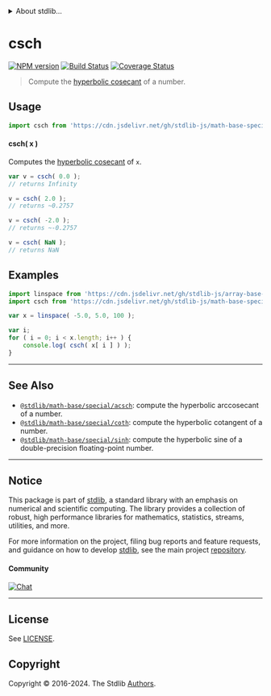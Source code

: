 <!--

@license Apache-2.0

Copyright (c) 2022 The Stdlib Authors.

Licensed under the Apache License, Version 2.0 (the "License");
you may not use this file except in compliance with the License.
You may obtain a copy of the License at

   http://www.apache.org/licenses/LICENSE-2.0

Unless required by applicable law or agreed to in writing, software
distributed under the License is distributed on an "AS IS" BASIS,
WITHOUT WARRANTIES OR CONDITIONS OF ANY KIND, either express or implied.
See the License for the specific language governing permissions and
limitations under the License.

-->


<details>
  <summary>
    About stdlib...
  </summary>
  <p>We believe in a future in which the web is a preferred environment for numerical computation. To help realize this future, we've built stdlib. stdlib is a standard library, with an emphasis on numerical and scientific computation, written in JavaScript (and C) for execution in browsers and in Node.js.</p>
  <p>The library is fully decomposable, being architected in such a way that you can swap out and mix and match APIs and functionality to cater to your exact preferences and use cases.</p>
  <p>When you use stdlib, you can be absolutely certain that you are using the most thorough, rigorous, well-written, studied, documented, tested, measured, and high-quality code out there.</p>
  <p>To join us in bringing numerical computing to the web, get started by checking us out on <a href="https://github.com/stdlib-js/stdlib">GitHub</a>, and please consider <a href="https://opencollective.com/stdlib">financially supporting stdlib</a>. We greatly appreciate your continued support!</p>
</details>

# csch

[![NPM version][npm-image]][npm-url] [![Build Status][test-image]][test-url] [![Coverage Status][coverage-image]][coverage-url] <!-- [![dependencies][dependencies-image]][dependencies-url] -->

> Compute the [hyperbolic cosecant][hyperbolic-functions] of a number.



<section class="usage">

## Usage

```javascript
import csch from 'https://cdn.jsdelivr.net/gh/stdlib-js/math-base-special-csch@deno/mod.js';
```

#### csch( x )

Computes the [hyperbolic cosecant][hyperbolic-functions] of `x`.

```javascript
var v = csch( 0.0 );
// returns Infinity

v = csch( 2.0 );
// returns ~0.2757

v = csch( -2.0 );
// returns ~-0.2757

v = csch( NaN );
// returns NaN
```

</section>

<!-- /.usage -->

<section class="examples">

## Examples

<!-- eslint no-undef: "error" -->

```javascript
import linspace from 'https://cdn.jsdelivr.net/gh/stdlib-js/array-base-linspace@deno/mod.js';
import csch from 'https://cdn.jsdelivr.net/gh/stdlib-js/math-base-special-csch@deno/mod.js';

var x = linspace( -5.0, 5.0, 100 );

var i;
for ( i = 0; i < x.length; i++ ) {
    console.log( csch( x[ i ] ) );
}
```

</section>

<!-- /.examples -->

<!-- Section for related `stdlib` packages. Do not manually edit this section, as it is automatically populated. -->

<section class="related">

* * *

## See Also

-   <span class="package-name">[`@stdlib/math-base/special/acsch`][@stdlib/math/base/special/acsch]</span><span class="delimiter">: </span><span class="description">compute the hyperbolic arccosecant of a number.</span>
-   <span class="package-name">[`@stdlib/math-base/special/coth`][@stdlib/math/base/special/coth]</span><span class="delimiter">: </span><span class="description">compute the hyperbolic cotangent of a number.</span>
-   <span class="package-name">[`@stdlib/math-base/special/sinh`][@stdlib/math/base/special/sinh]</span><span class="delimiter">: </span><span class="description">compute the hyperbolic sine of a double-precision floating-point number.</span>

</section>

<!-- /.related -->

<!-- Section for all links. Make sure to keep an empty line after the `section` element and another before the `/section` close. -->


<section class="main-repo" >

* * *

## Notice

This package is part of [stdlib][stdlib], a standard library with an emphasis on numerical and scientific computing. The library provides a collection of robust, high performance libraries for mathematics, statistics, streams, utilities, and more.

For more information on the project, filing bug reports and feature requests, and guidance on how to develop [stdlib][stdlib], see the main project [repository][stdlib].

#### Community

[![Chat][chat-image]][chat-url]

---

## License

See [LICENSE][stdlib-license].


## Copyright

Copyright &copy; 2016-2024. The Stdlib [Authors][stdlib-authors].

</section>

<!-- /.stdlib -->

<!-- Section for all links. Make sure to keep an empty line after the `section` element and another before the `/section` close. -->

<section class="links">

[npm-image]: http://img.shields.io/npm/v/@stdlib/math-base-special-csch.svg
[npm-url]: https://npmjs.org/package/@stdlib/math-base-special-csch

[test-image]: https://github.com/stdlib-js/math-base-special-csch/actions/workflows/test.yml/badge.svg?branch=main
[test-url]: https://github.com/stdlib-js/math-base-special-csch/actions/workflows/test.yml?query=branch:main

[coverage-image]: https://img.shields.io/codecov/c/github/stdlib-js/math-base-special-csch/main.svg
[coverage-url]: https://codecov.io/github/stdlib-js/math-base-special-csch?branch=main

<!--

[dependencies-image]: https://img.shields.io/david/stdlib-js/math-base-special-csch.svg
[dependencies-url]: https://david-dm.org/stdlib-js/math-base-special-csch/main

-->

[chat-image]: https://img.shields.io/gitter/room/stdlib-js/stdlib.svg
[chat-url]: https://app.gitter.im/#/room/#stdlib-js_stdlib:gitter.im

[stdlib]: https://github.com/stdlib-js/stdlib

[stdlib-authors]: https://github.com/stdlib-js/stdlib/graphs/contributors

[umd]: https://github.com/umdjs/umd
[es-module]: https://developer.mozilla.org/en-US/docs/Web/JavaScript/Guide/Modules

[deno-url]: https://github.com/stdlib-js/math-base-special-csch/tree/deno
[umd-url]: https://github.com/stdlib-js/math-base-special-csch/tree/umd
[esm-url]: https://github.com/stdlib-js/math-base-special-csch/tree/esm
[branches-url]: https://github.com/stdlib-js/math-base-special-csch/blob/main/branches.md

[stdlib-license]: https://raw.githubusercontent.com/stdlib-js/math-base-special-csch/main/LICENSE

[hyperbolic-functions]: https://en.wikipedia.org/wiki/Hyperbolic_functions

<!-- <related-links> -->

[@stdlib/math/base/special/acsch]: https://github.com/stdlib-js/math-base-special-acsch/tree/deno

[@stdlib/math/base/special/coth]: https://github.com/stdlib-js/math-base-special-coth/tree/deno

[@stdlib/math/base/special/sinh]: https://github.com/stdlib-js/math-base-special-sinh/tree/deno

<!-- </related-links> -->

</section>

<!-- /.links -->

